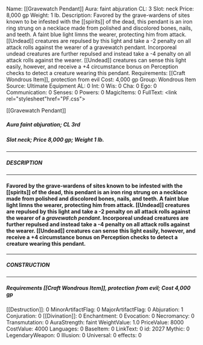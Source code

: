 Name: [[Gravewatch Pendant]]
Aura: faint abjuration
CL: 3
Slot: neck
Price: 8,000 gp
Weight: 1 lb.
Description: Favored by the grave-wardens of sites known to be infested with the [[spirits]] of the dead, this pendant is an iron ring strung on a necklace made from polished and discolored bones, nails, and teeth. A faint blue light limns the wearer, protecting him from attack. [[Undead]] creatures are repulsed by this light and take a -2 penalty on all attack rolls against the wearer of a gravewatch pendant. Incorporeal undead creatures are further repulsed and instead take a -4 penalty on all attack rolls against the wearer. [[Undead]] creatures can sense this light easily, however, and receive a +4 circumstance bonus on Perception checks to detect a creature wearing this pendant.
Requirements: [[Craft Wondrous Item]], protection from evil
Cost: 4,000 gp
Group: Wondrous Item
Source: Ultimate Equipment
AL: 0
Int: 0
Wis: 0
Cha: 0
Ego: 0
Communication: 0
Senses: 0
Powers: 0
MagicItems: 0
FullText: <link rel="stylesheet"href="PF.css"><div class="heading"><p class="alignleft">[[Gravewatch Pendant]]</p><div style="clear: both;"></div></div><div><h5><b>Aura </b>faint abjuration; <b>CL </b>3rd</h5><h5><b>Slot </b>neck; <b>Price </b>8,000 gp; <b>Weight </b>1 lb.</h5></div><hr/><div><h5><b>DESCRIPTION</b></h5></div><hr/><div><h4><p>Favored by the grave-wardens of sites known to be infested with the [[spirits]] of the dead, this pendant is an iron ring strung on a necklace made from polished and discolored bones, nails, and teeth. A faint blue light limns the wearer, protecting him from attack. [[Undead]] creatures are repulsed by this light and take a -2 penalty on all attack rolls against the wearer of a <i>gravewatch pendant</i>. Incorporeal undead creatures are further repulsed and instead take a -4 penalty on all attack rolls against the wearer. [[Undead]] creatures can sense this light easily, however, and receive a +4 circumstance bonus on Perception checks to detect a creature wearing this pendant.</p></h4></div><hr/><div><h5><b>CONSTRUCTION</b></h5></div><hr/><div><h5><b>Requirements </b>[[Craft Wondrous Item]], <i>protection from evil</i>; <b>Cost </b>4,000 gp</h5></div>
[[Destruction]]: 0
MinorArtifactFlag: 0
MajorArtifactFlag: 0
Abjuration: 1
Conjuration: 0
[[Divination]]: 0
Enchantment: 0
Evocation: 0
Necromancy: 0
Transmutation: 0
AuraStrength: faint
WeightValue: 1.0
PriceValue: 8000
CostValue: 4000
Languages: 0
BaseItem: 0
LinkText: 0
id: 2027
Mythic: 0
LegendaryWeapon: 0
Illusion: 0
Universal: 0
effects: 0
